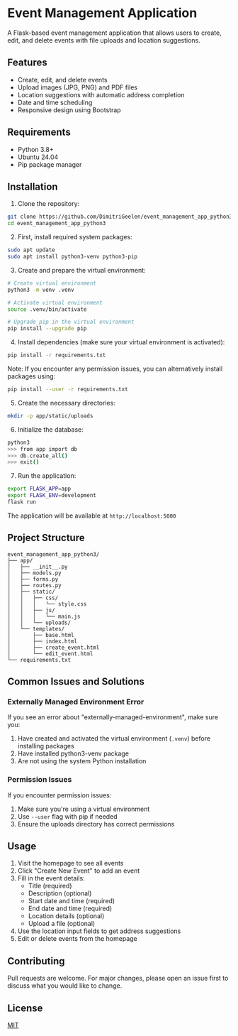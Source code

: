 # Event Management Application

A Flask-based event management application that allows users to create, edit, and delete events with file uploads and location suggestions.

## Features

- Create, edit, and delete events
- Upload images (JPG, PNG) and PDF files
- Location suggestions with automatic address completion
- Date and time scheduling
- Responsive design using Bootstrap

## Requirements

- Python 3.8+
- Ubuntu 24.04
- Pip package manager

## Installation

1. Clone the repository:
```bash
git clone https://github.com/DimitriGeelen/event_management_app_python3.git
cd event_management_app_python3
```

2. First, install required system packages:
```bash
sudo apt update
sudo apt install python3-venv python3-pip
```

3. Create and prepare the virtual environment:
```bash
# Create virtual environment
python3 -m venv .venv

# Activate virtual environment
source .venv/bin/activate

# Upgrade pip in the virtual environment
pip install --upgrade pip
```

4. Install dependencies (make sure your virtual environment is activated):
```bash
pip install -r requirements.txt
```

Note: If you encounter any permission issues, you can alternatively install packages using:
```bash
pip install --user -r requirements.txt
```

5. Create the necessary directories:
```bash
mkdir -p app/static/uploads
```

6. Initialize the database:
```bash
python3
>>> from app import db
>>> db.create_all()
>>> exit()
```

7. Run the application:
```bash
export FLASK_APP=app
export FLASK_ENV=development
flask run
```

The application will be available at `http://localhost:5000`

## Project Structure

```
event_management_app_python3/
├── app/
│   ├── __init__.py
│   ├── models.py
│   ├── forms.py
│   ├── routes.py
│   ├── static/
│   │   ├── css/
│   │   │   └── style.css
│   │   ├── js/
│   │   │   └── main.js
│   │   └── uploads/
│   └── templates/
│       ├── base.html
│       ├── index.html
│       ├── create_event.html
│       └── edit_event.html
└── requirements.txt
```

## Common Issues and Solutions

### Externally Managed Environment Error
If you see an error about "externally-managed-environment", make sure you:
1. Have created and activated the virtual environment (`.venv`) before installing packages
2. Have installed python3-venv package
3. Are not using the system Python installation

### Permission Issues
If you encounter permission issues:
1. Make sure you're using a virtual environment
2. Use `--user` flag with pip if needed
3. Ensure the uploads directory has correct permissions

## Usage

1. Visit the homepage to see all events
2. Click "Create New Event" to add an event
3. Fill in the event details:
   - Title (required)
   - Description (optional)
   - Start date and time (required)
   - End date and time (required)
   - Location details (optional)
   - Upload a file (optional)
4. Use the location input fields to get address suggestions
5. Edit or delete events from the homepage

## Contributing

Pull requests are welcome. For major changes, please open an issue first to discuss what you would like to change.

## License

[MIT](https://choosealicense.com/licenses/mit/)